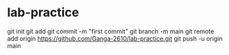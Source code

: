 # lab-practice
git init
git add
git commit -m "first commit"
git branch -m main
git remote add origin 
https://github.com/Ganga-2610/lab-practice.git
git push -u origin main
